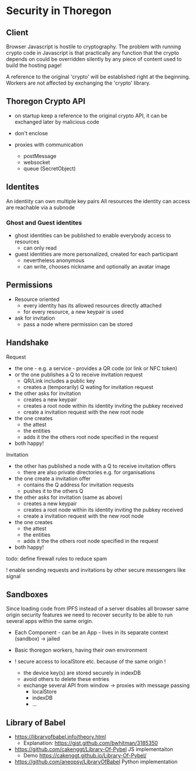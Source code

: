Security in Thoregon
====================

## Client

Browser Javascript is hostile to cryptography. The problem with running crypto code in Javascript is that
practically any function that the crypto depends on could be overridden silently by any piece of content 
used to build the hosting page!

A reference to the original 'crypto' will be established right at the beginning. 
Workers are not affected by exchanging the 'crypto' library. 

## Thoregon Crypto API

- on startup keep a reference to the original crypto API, it can be exchanged later by malicious code

- don't enclose 

- proxies with communication
    - postMessage
    - websocket
    - queue (SecretObject)

## Identites

An identiity can own multiple key pairs
All resources the identity can access are reachable
via a subnode 

### Ghost and Guest identites

- ghost identities can be published to enable everybody access to resources
    - can only read
- guest identities are more personalized, created for each participant
    - nevertheless anonymous
    - can write, chooses nickname and optionally an avatar image
    
## Permissions 

- Resource oriented
    - every identity has its allowed resources directly attached
    - for every resource, a new keypair is used
- ask for invitation
    - pass a node where permission can be stored

## Handshake

Request
- the one - e.g. a service - provides a QR code (or link or NFC token)
- or the one publishes a Q to receive invitation request
    - QR/Link includes a public key
    - creates a (temporarily) Q wating for invitation request  
- the other asks for invitation
    - creates a new keypair
    - creates a root node within its identity inviting the pubkey received 
    - create a invitation request with the new root node
- the one creates 
    - the attest
    - the entities
    - adds it the the others root node specified in the request
- both happy!

Invitation
- the other has published a node with a Q to receive invitation offers
    - there are also private directories e.g. for organisations
- the one create a invitation offer
    - contains the Q address for invitation requests
    - pushes it to the others Q
- the other asks for invitation     (same as above)
    - creates a new keypair
    - creates a root node within its identity inviting the pubkey received 
    - create a invitation request with the new root node
- the one creates 
    - the attest
    - the entities
    - adds it the the others root node specified in the request
- both happy!

todo: define firewall rules to reduce spam  

! enable sending requests and invitations by other secure messengers like signal
  

## Sandboxes

Since loading code from IPFS instead of a server disables all browser same origin security features
we need to recover security to be able to run several apps within the same origin. 

- Each Component - can be an App - lives in its separate context (sandbox) -> jailed
- Basic thoregon workers, having their own environment 

- ! secure access to localStore etc. because of the same origin !
    - the device key(s) are stored securely in indexDB
    - avoid others to delete these entries
    - exchange several API from window -> proxies with message passing 
        - localStore
        - indexDB
        - ...

## Library of Babel

- https://libraryofbabel.info/theory.html
    - Explanation: https://gist.github.com/bwhitman/3185350
- https://github.com/cakenggt/Library-Of-Pybel      JS implementaiton
    - Demo https://cakenggt.github.io/Library-Of-Pybel/
- https://github.com/aneopsy/LibraryOfBabel         Python implementation 

